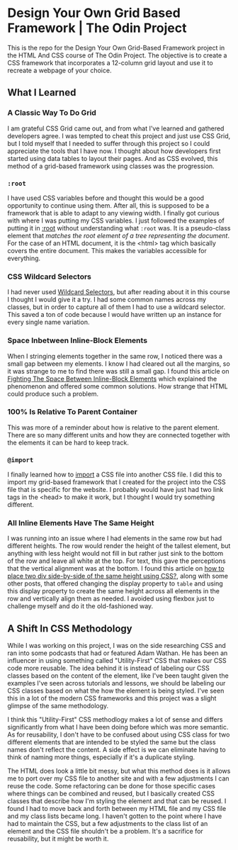 # Design Your Own Grid Based Framework | The Odin Project

This is the repo for the Design Your Own Grid-Based Framework project in the HTML And CSS course of The Odin Project.  The objective is to create a CSS framework that incorporates a 12-column grid layout and use it to recreate a webpage of your choice.

## What I Learned

### A Classic Way To Do Grid
I am grateful CSS Grid came out, and from what I've learned and gathered developers agree.  I was tempted to cheat this project and just use CSS Grid, but I told myself that I needed to suffer through this project so I could appreciate the tools that I have now.  I thought about how developers first started using data tables to layout their pages.  And as CSS evolved, this method of a grid-based framework using classes was the progression.

### `:root`
I have used CSS variables before and thought this would be a good opportunity to continue using them.  After all, this is supposed to be a framework that is able to adapt to any viewing width.  I finally got curious with where I was putting my CSS variables.  I just followed the examples of putting it in [:root](https://developer.mozilla.org/en-US/docs/Web/CSS/:root) without understanding what `:root` was.  It is a pseudo-class element that *matches the root element of a tree representing the document*.  For the case of an HTML document, it is the \<html\> tag which basically covers the entire document.  This makes the variables accessible for everything.

### CSS Wildcard Selectors
I had never used [Wildcard Selectors](https://www.geeksforgeeks.org/wildcard-selectors-and-in-css-for-classes/), but after reading about it in this course I thought I would give it a try.  I had some common names across my classes, but in order to capture all of them I had to use a wildcard selector.  This saved a ton of code because I would have written up an instance for every single name variation.

### Space Inbetween Inline-Block Elements
When I stringing elements together in the same row, I noticed there was a small gap between my elements.  I know I had cleared out all the margins, so it was strange to me to find there was still a small gap.  I found this article on [Fighting The Space Between Inline-Block Elements](https://css-tricks.com/fighting-the-space-between-inline-block-elements/) which explained the phenomenon and offered some common solutions.  How strange that HTML could produce such a problem.

### 100% Is Relative To Parent Container
This was more of a reminder about how [<percentage>](https://developer.mozilla.org/en-US/docs/Web/CSS/percentage) is relative to the parent element.  There are so many different units and how they are connected together with the elements it can be hard to keep track.

### `@import`
I finally learned how to [import](https://developer.mozilla.org/en-US/docs/Web/CSS/@import) a CSS file into another CSS file.  I did this to import my grid-based framework that I created for the project into the CSS file that is specific for the website.  I probably would have just had two link tags in the \<head\> to make it work, but I thought I would try something different.

### All Inline Elements Have The Same Height
I was running into an issue where I had elements in the same row but had different heights.  The row would render the height of the tallest element, but anything with less height would not fill in but rather just sink to the bottom of the row and leave all white at the top.  For text, this gave the perceptions that the vertical alignment was at the bottom.  I found this article on [how to place two div side-by-side of the same height using CSS?](https://www.geeksforgeeks.org/how-to-place-two-div-side-by-side-of-the-same-height-using-css/), along with some other posts, that offered changing the display property to `table` and using this display property to create the same height across all elements in the row and vertically align them as needed.  I avoided using flexbox just to challenge myself and do it the old-fashioned way.

## A Shift In CSS Methodology
While I was working on this project, I was on the side researching CSS and ran into some podcasts that had or featured Adam Wathan.  He has been an influencer in using something called "Utility-First" CSS that makes our CSS code more reusable.  The idea behind it is instead of labeling our CSS classes based on the content of the element, like I've been taught given the examples I've seen across tutorials and lessons, we should be labeling our CSS classes based on what the how the element is being styled.  I've seen this in a lot of the modern CSS frameworks and this project was a slight glimpse of the same methodology.

I think this "Utility-First" CSS methodlogy makes a lot of sense and differs significantly from what I have been doing before which was more semantic.  As for reusability, I don't have to be confused about using CSS class for two different elements that are intended to be styled the same but the class names don't reflect the content.  A side effect is we can eliminate having to think of naming more things, especially if it's a duplicate styling.

The HTML does look a little bit messy, but what this method does is it allows me to port over my CSS file to another site and with a few adjustments I can reuse the code.  Some refactoring can be done for those specific cases where things can be combined and reused, but I basically created CSS classes that describe how I'm styling the element and that can be reused.  I found I had to move back and forth between my HTML file and my CSS file and my class lists became long.  I haven't gotten to the point where I have had to maintain the CSS, but a few adjustments to the class list of an element and the CSS file shouldn't be a problem.  It's a sacrifice for reusability, but it might be worth it.